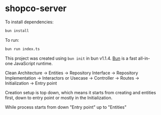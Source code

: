 # shopco-server

To install dependencies:

```bash
bun install
```

To run:

```bash
bun run index.ts
```

This project was created using `bun init` in bun v1.1.4. [Bun](https://bun.sh) is a fast all-in-one JavaScript runtime.

Clean Architecture
-> Entities 
-> Repository Interface 
-> Repository Implementation
-> Interactors or Usecase
-> Controller
-> Routes
-> Initialization
-> Entry point

Creation setup is top down, which means it starts from creating
and entities first, down to entry point or mostly in the Initialization.

While process starts from down "Entry point" up to "Entities"